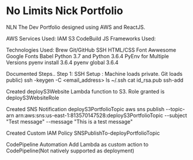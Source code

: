 # No Limits Nick Portfolio
NLN The Dev
Portfolio designed using AWS and ReactJS.

AWS Services Used:
IAM		S3		CodeBuild
JS Frameworks Used:


Technologies Used:
Brew	Git/GitHub	SSH
HTML/CSS	Font Awwesome	Google Fonts
Babel
Python 3.7 and Python 3.6.4 PyEnv for Multiple Versions
pyenv install 3.6.4	pyenv global 3.6.4

Documented Steps..
Step 1: SSH Setup : Machine loads private. Git loads public)
ssh -keygen -C <email_address>
ls ~/.ssh
cat id_rsa.pub
ssh-add

Created deployS3Website Lambda function to S3.
Role granted is deployS3WebsiteRole

Created SNS Notification deployS3PortfolioTopic 
aws sns publish --topic-arn arn:aws:sns:us-east-1:813570147528:deployS3PortfolioTopic --subject "Test message" --message "This is a test message"

Created Custom IAM Policy SNSPublishTo-deployPortfolioTopic 

CodePipeline Automation
Add Lambda as custom action to CodePipeline(Not natively supported as deployment)
